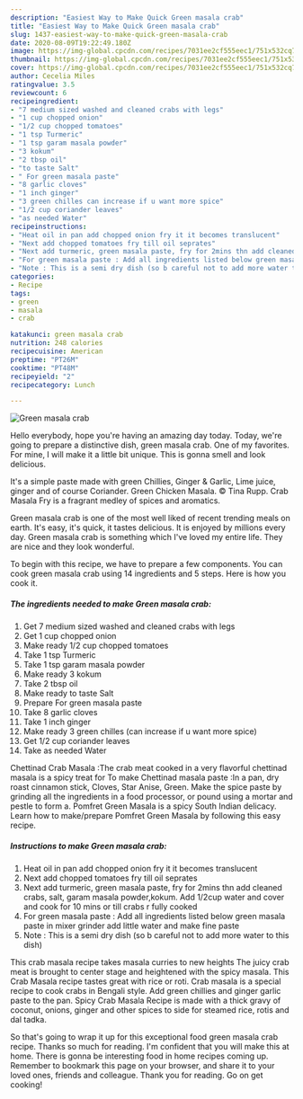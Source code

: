 ```yaml
---
description: "Easiest Way to Make Quick Green masala crab"
title: "Easiest Way to Make Quick Green masala crab"
slug: 1437-easiest-way-to-make-quick-green-masala-crab
date: 2020-08-09T19:22:49.180Z
image: https://img-global.cpcdn.com/recipes/7031ee2cf555eec1/751x532cq70/green-masala-crab-recipe-main-photo.jpg
thumbnail: https://img-global.cpcdn.com/recipes/7031ee2cf555eec1/751x532cq70/green-masala-crab-recipe-main-photo.jpg
cover: https://img-global.cpcdn.com/recipes/7031ee2cf555eec1/751x532cq70/green-masala-crab-recipe-main-photo.jpg
author: Cecelia Miles
ratingvalue: 3.5
reviewcount: 6
recipeingredient:
- "7 medium sized washed and cleaned crabs with legs"
- "1 cup chopped onion"
- "1/2 cup chopped tomatoes"
- "1 tsp Turmeric"
- "1 tsp garam masala powder"
- "3 kokum"
- "2 tbsp oil"
- "to taste Salt"
- " For green masala paste"
- "8 garlic cloves"
- "1 inch ginger"
- "3 green chilles can increase if u want more spice"
- "1/2 cup coriander leaves"
- "as needed Water"
recipeinstructions:
- "Heat oil in pan add chopped onion fry it it becomes translucent"
- "Next add chopped tomatoes fry till oil seprates"
- "Next add turmeric, green masala paste, fry for 2mins thn add cleaned crabs, salt, garam masala powder,kokum. Add 1/2cup water and cover and cook for 10 mins or till crabs r fully cooked"
- "For green masala paste : Add all ingredients listed below green masala paste in mixer grinder add little water and make fine paste"
- "Note : This is a semi dry dish (so b careful not to add more water to this dish)"
categories:
- Recipe
tags:
- green
- masala
- crab

katakunci: green masala crab 
nutrition: 248 calories
recipecuisine: American
preptime: "PT26M"
cooktime: "PT48M"
recipeyield: "2"
recipecategory: Lunch

---
```



![Green masala crab](https://img-global.cpcdn.com/recipes/7031ee2cf555eec1/751x532cq70/green-masala-crab-recipe-main-photo.jpg)

Hello everybody, hope you're having an amazing day today. Today, we're going to prepare a distinctive dish, green masala crab. One of my favorites. For mine, I will make it a little bit unique. This is gonna smell and look delicious.

It&#39;s a simple paste made with green Chillies, Ginger &amp; Garlic, Lime juice, ginger and of course Coriander. Green Chicken Masala. © Tina Rupp. Crab Masala Fry is a fragrant medley of spices and aromatics.

Green masala crab is one of the most well liked of recent trending meals on earth. It's easy, it's quick, it tastes delicious. It is enjoyed by millions every day. Green masala crab is something which I've loved my entire life. They are nice and they look wonderful.


To begin with this recipe, we have to prepare a few components. You can cook green masala crab using 14 ingredients and 5 steps. Here is how you cook it.

<!--inarticleads1-->

##### The ingredients needed to make Green masala crab:

1. Get 7 medium sized washed and cleaned crabs with legs
1. Get 1 cup chopped onion
1. Make ready 1/2 cup chopped tomatoes
1. Take 1 tsp Turmeric
1. Take 1 tsp garam masala powder
1. Make ready 3 kokum
1. Take 2 tbsp oil
1. Make ready to taste Salt
1. Prepare  For green masala paste
1. Take 8 garlic cloves
1. Take 1 inch ginger
1. Make ready 3 green chilles (can increase if u want more spice)
1. Get 1/2 cup coriander leaves
1. Take as needed Water


Chettinad Crab Masala :The crab meat cooked in a very flavorful chettinad masala is a spicy treat for To make Chettinad masala paste :In a pan, dry roast cinnamon stick, Cloves, Star Anise, Green. Make the spice paste by grinding all the ingredients in a food processor, or pound using a mortar and pestle to form a. Pomfret Green Masala is a spicy South Indian delicacy. Learn how to make/prepare Pomfret Green Masala by following this easy recipe. 

<!--inarticleads2-->

##### Instructions to make Green masala crab:

1. Heat oil in pan add chopped onion fry it it becomes translucent
1. Next add chopped tomatoes fry till oil seprates
1. Next add turmeric, green masala paste, fry for 2mins thn add cleaned crabs, salt, garam masala powder,kokum. Add 1/2cup water and cover and cook for 10 mins or till crabs r fully cooked
1. For green masala paste : Add all ingredients listed below green masala paste in mixer grinder add little water and make fine paste
1. Note : This is a semi dry dish (so b careful not to add more water to this dish)


This crab masala recipe takes masala curries to new heights The juicy crab meat is brought to center stage and heightened with the spicy masala. This Crab Masala recipe tastes great with rice or roti. Crab masala is a special recipe to cook crabs in Bengali style. Add green chillies and ginger garlic paste to the pan. Spicy Crab Masala Recipe is made with a thick gravy of coconut, onions, ginger and other spices to side for steamed rice, rotis and dal tadka. 

So that's going to wrap it up for this exceptional food green masala crab recipe. Thanks so much for reading. I'm confident that you will make this at home. There is gonna be interesting food in home recipes coming up. Remember to bookmark this page on your browser, and share it to your loved ones, friends and colleague. Thank you for reading. Go on get cooking!
